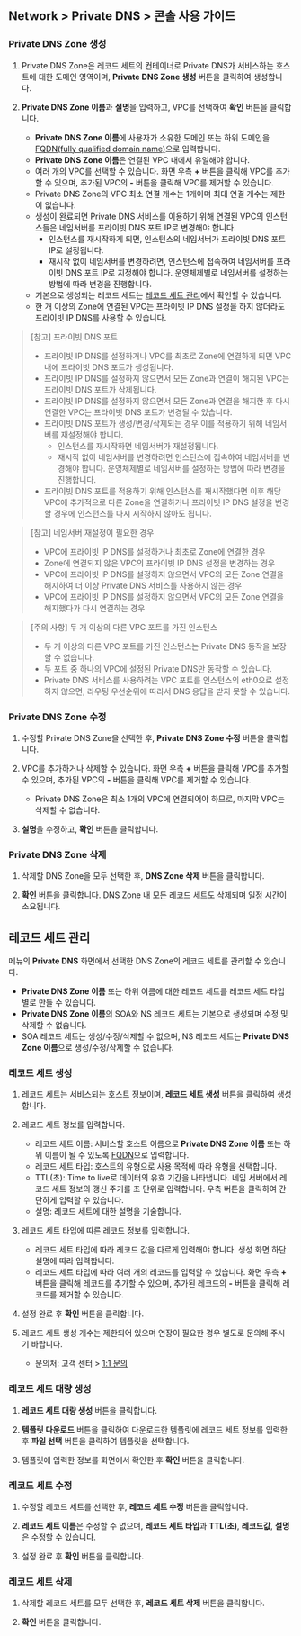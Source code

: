 ## Network > Private DNS > 콘솔 사용 가이드

### Private DNS Zone 생성

1. Private DNS Zone은 레코드 세트의 컨테이너로 Private DNS가 서비스하는 호스트에 대한 도메인 영역이며, **Private DNS Zone 생성** 버튼을 클릭하여 생성합니다.

2. **Private DNS Zone 이름**과 **설명**을 입력하고, VPC를 선택하여 **확인** 버튼을 클릭합니다.  

    - **Private DNS Zone 이름**에 사용자가 소유한 도메인 또는 하위 도메인을 [FQDN(fully qualified domain name)](https://en.wikipedia.org/wiki/Fully_qualified_domain_name)으로 입력합니다.
    - **Private DNS Zone 이름**은 연결된 VPC 내에서 유일해야 합니다.
    - 여러 개의 VPC를 선택할 수 있습니다. 화면 우측 **+** 버튼을 클릭해 VPC를 추가할 수 있으며, 추가된 VPC의 **-** 버튼을 클릭해 VPC를 제거할 수 있습니다.
    - Private DNS Zone의 VPC 최소 연결 개수는 1개이며 최대 연결 개수는 제한이 없습니다.
    - 생성이 완료되면 Private DNS 서비스를 이용하기 위해 연결된 VPC의 인스턴스들은 네임서버를 프라이빗 DNS 포트 IP로 변경해야 합니다.
      - 인스턴스를 재시작하게 되면, 인스턴스의 네임서버가 프라이빗 DNS 포트 IP로 설정됩니다.
      - 재시작 없이 네임서버를 변경하려면, 인스턴스에 접속하여 네임서버를 프라이빗 DNS 포트 IP로 지정해야 합니다. 운영체제별로 네임서버를 설정하는 방법에 따라 변경을 진행합니다.
    - 기본으로 생성되는 레코드 세트는 [레코드 세트 관리](./console-guide/#_1)에서 확인할 수 있습니다.
    - 한 개 이상의 Zone에 연결된 VPC는 프라이빗 IP DNS 설정을 하지 않더라도 프라이빗 IP DNS를 사용할 수 있습니다.

> [참고] 프라이빗 DNS 포트
> * 프라이빗 IP DNS를 설정하거나 VPC를 최초로 Zone에 연결하게 되면 VPC 내에 프라이빗 DNS 포트가 생성됩니다.
> * 프라이빗 IP DNS를 설정하지 않으면서 모든 Zone과 연결이 해지된 VPC는 프라이빗 DNS 포트가 삭제됩니다.
> * 프라이빗 IP DNS를 설정하지 않으면서 모든 Zone과 연결을 해지한 후 다시 연결한 VPC는 프라이빗 DNS 포트가 변경될 수 있습니다.
> * 프라이빗 DNS 포트가 생성/변경/삭제되는 경우 이를 적용하기 위해 네임서버를 재설정해야 합니다.
>   * 인스턴스를 재시작하면 네임서버가 재설정됩니다.
>   * 재시작 없이 네임서버를 변경하려면 인스턴스에 접속하여 네임서버를 변경해야 합니다. 운영체제별로 네임서버를 설정하는 방법에 따라 변경을 진행합니다.
> * 프라이빗 DNS 포트를 적용하기 위해 인스턴스를 재시작했다면 이후 해당 VPC에 추가적으로 다른 Zone을 연결하거나 프라이빗 IP DNS 설정을 변경할 경우에 인스턴스를 다시 시작하지 않아도 됩니다.

> [참고] 네임서버 재설정이 필요한 경우
> * VPC에 프라이빗 IP DNS를 설정하거나 최초로 Zone에 연결한 경우
> * Zone에 연결되지 않은 VPC의 프라이빗 IP DNS 설정을 변경하는 경우
> * VPC에 프라이빗 IP DNS를 설정하지 않으면서 VPC의 모든 Zone 연결을 해지하여 더 이상 Private DNS 서비스를 사용하지 않는 경우
> * VPC에 프라이빗 IP DNS를 설정하지 않으면서 VPC의 모든 Zone 연결을 해지했다가 다시 연결하는 경우

> [주의 사항] 두 개 이상의 다른 VPC 포트를 가진 인스턴스
> * 두 개 이상의 다른 VPC 포트를 가진 인스턴스는 Private DNS 동작을 보장할 수 없습니다.
> * 두 포트 중 하나의 VPC에 설정된 Private DNS만 동작할 수 있습니다.
> * Private DNS 서비스를 사용하려는 VPC 포트를 인스턴스의 eth0으로 설정하지 않으면, 라우팅 우선순위에 따라서 DNS 응답을 받지 못할 수 있습니다.

### Private DNS Zone 수정

1. 수정할 Private DNS Zone을 선택한 후, **Private DNS Zone 수정** 버튼을 클릭합니다.
   
2. VPC를 추가하거나 삭제할 수 있습니다. 화면 우측 **+** 버튼을 클릭해 VPC를 추가할 수 있으며, 추가된 VPC의 **-** 버튼을 클릭해 VPC를 제거할 수 있습니다.
   - Private DNS Zone은 최소 1개의 VPC에 연결되어야 하므로, 마지막 VPC는 삭제할 수 없습니다.

3. **설명**을 수정하고, **확인** 버튼을 클릭합니다.

### Private DNS Zone 삭제

1. 삭제할 DNS Zone을 모두 선택한 후, **DNS Zone 삭제** 버튼을 클릭합니다.

2. **확인** 버튼을 클릭합니다. DNS Zone 내 모든 레코드 세트도 삭제되며 일정 시간이 소요됩니다.

## 레코드 세트 관리

메뉴의 **Private DNS** 화면에서 선택한 DNS Zone의 레코드 세트를 관리할 수 있습니다.

- **Private DNS Zone 이름** 또는 하위 이름에 대한 레코드 세트를 레코드 세트 타입별로 만들 수 있습니다.
- **Private DNS Zone 이름**의 SOA와 NS 레코드 세트는 기본으로 생성되며 수정 및 삭제할 수 없습니다.
- SOA 레코드 세트는 생성/수정/삭제할 수 없으며, NS 레코드 세트는 **Private DNS Zone 이름**으로 생성/수정/삭제할 수 없습니다.

### 레코드 세트 생성

1. 레코드 세트는 서비스되는 호스트 정보이며, **레코드 세트 생성** 버튼을 클릭하여 생성합니다.

2. 레코드 세트 정보를 입력합니다.

    - 레코드 세트 이름: 서비스할 호스트 이름으로 **Private DNS Zone 이름** 또는 하위 이름이 될 수 있도록 [FQDN](https://en.wikipedia.org/wiki/Fully_qualified_domain_name)으로 입력합니다.
    - 레코드 세트 타입: 호스트의 유형으로 사용 목적에 따라 유형을 선택합니다.
    - TTL(초): Time to live로 데이터의 유효 기간을 나타냅니다. 네임 서버에서 레코드 세트 정보의 갱신 주기를 초 단위로 입력합니다. 우측 버튼을 클릭하여 간단하게 입력할 수 있습니다.
    - 설명: 레코드 세트에 대한 설명을 기술합니다.

3. 레코드 세트 타입에 따른 레코드 정보를 입력합니다.

    - 레코드 세트 타입에 따라 레코드 값을 다르게 입력해야 합니다. 생성 화면 하단 설명에 따라 입력합니다.
    - 레코드 세트 타입에 따라 여러 개의 레코드를 입력할 수 있습니다. 화면 우측 **+** 버튼을 클릭해 레코드를 추가할 수 있으며, 추가된 레코드의 **-** 버튼을 클릭해 레코드를 제거할 수 있습니다.

4. 설정 완료 후 **확인** 버튼을 클릭합니다.

5. 레코드 세트 생성 개수는 제한되어 있으며 연장이 필요한 경우 별도로 문의해 주시기 바랍니다. 

    - 문의처: 고객 센터 > [1:1 문의](https://www.nhncloud.com/kr/support/inquiry?alias=tab3_02)

### 레코드 세트 대량 생성

1. **레코드 세트 대량 생성** 버튼을 클릭합니다.

2. **템플릿 다운로드** 버튼을 클릭하여 다운로드한 템플릿에 레코드 세트 정보를 입력한 후 **파일 선택** 버튼을 클릭하여 템플릿을 선택합니다.

3. 템플릿에 입력한 정보를 화면에서 확인한 후 **확인** 버튼을 클릭합니다.

### 레코드 세트 수정

1. 수정할 레코드 세트를 선택한 후, **레코드 세트 수정** 버튼을 클릭합니다.

2. **레코드 세트 이름**은 수정할 수 없으며, **레코드 세트 타입**과 **TTL(초)**, **레코드값**, **설명**은 수정할 수 있습니다.

3. 설정 완료 후 **확인** 버튼을 클릭합니다.


### 레코드 세트 삭제

1. 삭제할 레코드 세트를 모두 선택한 후, **레코드 세트 삭제** 버튼을 클릭합니다.

2. **확인** 버튼을 클릭합니다.
